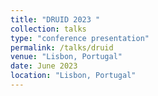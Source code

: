 ```yaml
---
title: "DRUID 2023 "
collection: talks
type: "conference presentation"
permalink: /talks/druid
venue: "Lisbon, Portugal"
date: June 2023
location: "Lisbon, Portugal"
---
```

